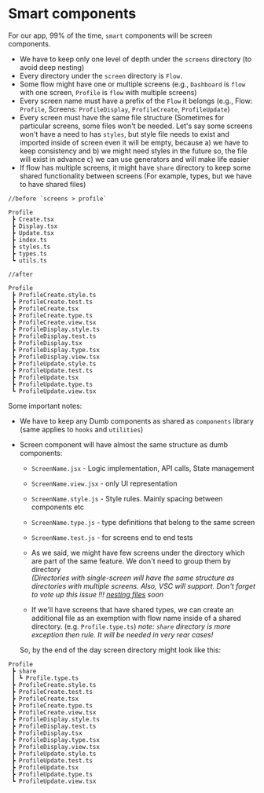 # Smart components

For our app, 99% of the time, `smart` components will be screen components.

- We have to keep only one level of depth under the `screens` directory (to avoid deep nesting)
- Every directory under the `screen` directory is `Flow.`
- Some flow might have one or multiple screens (e.g., `Dashboard` is `flow` with one screen, `Profile` is `flow` with multiple screens)
- Every screen name must have a prefix of the `Flow` it belongs (e.g., Flow: `Profile`, Screens: `ProfileDisplay`, `ProfileCreate`, `ProfileUpdate`)
- Every screen must have the same file structure (Sometimes for particular screens, some files won't be needed. Let's say some screens won't have a need to has `styles`, but style file needs to exist and imported inside of screen even it will be empty, because a) we have to keep consistency and b) we might need styles in the future so, the file will exist in advance c) we can use generators and will make life easier
- If flow has multiple screens, it might have `share` directory to keep some shared functionality between screens (For example, types, but we have to have shared files)

```
//before `screens > profile`

Profile
 ┣ Create.tsx
 ┣ Display.tsx
 ┣ Update.tsx
 ┣ index.ts
 ┣ styles.ts
 ┣ types.ts
 ┗ utils.ts
```

```
//after

Profile
 ┣ ProfileCreate.style.ts
 ┣ ProfileCreate.test.ts
 ┣ ProfileCreate.tsx
 ┣ ProfileCreate.type.ts
 ┣ ProfileCreate.view.tsx
 ┣ ProfileDisplay.style.ts
 ┣ ProfileDisplay.test.ts
 ┣ ProfileDisplay.tsx
 ┣ ProfileDisplay.type.tsx
 ┣ ProfileDisplay.view.tsx
 ┣ ProfileUpdate.style.ts
 ┣ ProfileUpdate.test.ts
 ┣ ProfileUpdate.tsx
 ┣ ProfileUpdate.type.ts
 ┗ ProfileUpdate.view.tsx
```

Some important notes:

- We have to keep any Dumb components as shared as `components` library (same applies to `hooks` and `utilities`)
- Screen component will have almost the same structure as dumb components:

  - `ScreenName.jsx` - Logic implementation, API calls, State management
  - `ScreenName.view.jsx` - only UI representation
  - `ScreenName.style.js` - Style rules. Mainly spacing between components etc
  - `ScreenName.type.js` - type definitions that belong to the same screen
  - `ScreenName.test.js` - for screens end to end tests

  - As we said, we might have few screens under the directory which are part of the same feature. We don't need to group them by directory<br />
    _(Directories with single-screen will have the same structure as directories with multiple screens. Also, VSC will support. Don't forget to vote up this issue !!! [nesting files](https://github.com/microsoft/vscode/issues/6328) soon_<br />
  - If we'll have screens that have shared types, we can create an additional file as an exemption with flow name inside of a shared directory. (e.g. `Profile.type.ts`)
    _note: `share` directory is more exception then rule. It will be needed in very rear cases!_

  So, by the end of the day screen directory might look like this:

```
Profile
 ┣ share
 ┃ ┗ Profile.type.ts
 ┣ ProfileCreate.style.ts
 ┣ ProfileCreate.test.ts
 ┣ ProfileCreate.tsx
 ┣ ProfileCreate.type.ts
 ┣ ProfileCreate.view.tsx
 ┣ ProfileDisplay.style.ts
 ┣ ProfileDisplay.test.ts
 ┣ ProfileDisplay.tsx
 ┣ ProfileDisplay.type.tsx
 ┣ ProfileDisplay.view.tsx
 ┣ ProfileUpdate.style.ts
 ┣ ProfileUpdate.test.ts
 ┣ ProfileUpdate.tsx
 ┣ ProfileUpdate.type.ts
 ┗ ProfileUpdate.view.tsx
```
